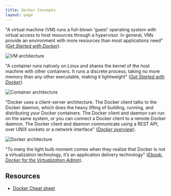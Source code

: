 ```yaml
---
title: Docker Concepts
layout: page
---
```


"A virtual machine (VM) runs a full-blown 'guest' operating system with virtual access to host resources through a hypervisor. In general, VMs provide an environment with more resources than most applications need" (*[Get Started with Docker](https://docs.docker.com/get-started/#containers-and-virtual-machines)*).

![VM architecture](https://www.docker.com/sites/default/files/VM%402x.png)

"A container runs natively on Linux and shares the kernel of the host machine with other containers. It runs a discrete process, taking no more memory than any other executable, making it lightweight" (*[Get Started with Docker](https://docs.docker.com/get-started/#containers-and-virtual-machines)*).

![Container architecture](https://www.docker.com/sites/default/files/Container%402x.png)

"Docker uses a client-server architecture. The Docker client talks to the Docker daemon, which does the heavy lifting of building, running, and distributing your Docker containers. The Docker client and daemon can run on the same system, or you can connect a Docker client to a remote Docker daemon. The Docker client and daemon communicate using a REST API, over UNIX sockets or a network interface" (*[Docker overview](https://docs.docker.com/engine/docker-overview/#docker-architecture)*).

![Docker architecture](https://docs.docker.com/engine/images/architecture.svg)


"To many the light bulb moment comes when they realize that Docker is not a virtualization technology, it’s an application delivery technology" (*[Ebook: Docker for the Virtualization Admin](https://goto.docker.com/docker-for-the-virtualization-admin.html)*).

## Resources
- [Docker Cheat sheet](https://www.docker.com/sites/default/files/Docker_CheatSheet_08.09.2016_0.pdf)
